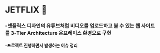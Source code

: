 # JETFLIX 🚀

### -넷플릭스 디자인의 유튜브처럼 비디오를 업로드하고 볼 수 있는 웹 사이트를 3-Tier Architecture 온프레미스 환경으로 구현
#### -프로젝트 진행하면서 발생하는 이슈 정리

